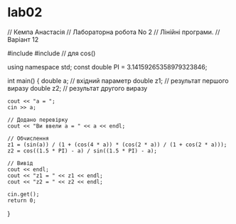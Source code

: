 # lab02
// Кемпа Анастасія
// Лабораторна робота No 2
// Лінійні програми.
// Варіант 12

#include <iostream>
#include <cmath>   // для cos()

using namespace std;
const double PI = 3.14159265358979323846;

int main() {
    double a;   // вхідний параметр
    double z1;  // результат першого виразу
    double z2;  // результат другого виразу

    cout << "a = ";
    cin >> a;

    // Додано перевірку
    cout << "Ви ввели a = " << a << endl;

    // Обчислення
    z1 = (sin(a)) / (1 + (cos(4 * a)) * (cos(2 * a)) / (1 + cos(2 * a)));
    z2 = cos((1.5 * PI) - a) / sin((1.5 * PI) - a);

    // Вивід
    cout << endl;
    cout << "z1 = " << z1 << endl;
    cout << "z2 = " << z2 << endl;

    cin.get();
    return 0;
}

